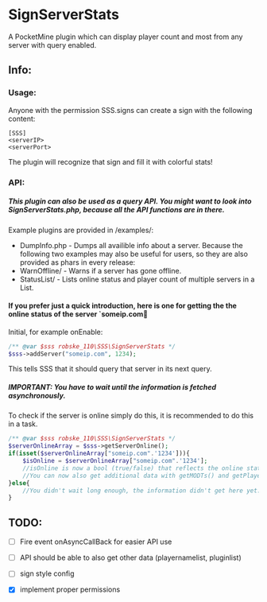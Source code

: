# SignServerStats
A PocketMine plugin which can display player count and most from any server with query enabled.

## Info:
### Usage:
Anyone with the permission SSS.signs can create a sign with the following content:
```
[SSS]
<serverIP>
<serverPort>
```

The plugin will recognize that sign and fill it with colorful stats!

### API:
##### This plugin can also be used as a query API. You might want to look into SignServerStats.php, because all the API functions are in there.
Example plugins are provided in /examples/:
- DumpInfo.php - Dumps all availible info about a server.
Because the following two examples may also be useful for users, so they are also provided as phars in every release:
- WarnOffline/ - Warns if a server has gone offline.
- StatusList/ - Lists online status and player count of multiple servers in a List.

#### If you prefer just a quick introduction, here is one for getting the the online status of the server `someip.com:1234:

Initial, for example onEnable:
```php
/** @var $sss robske_110\SSS\SignServerStats */
$sss->addServer("someip.com", 1234);
```
This tells SSS that it should query that server in its next query.

##### IMPORTANT: You have to wait until the information is fetched asynchronously.

To check if the server is online simply do this, it is recommended to do this in a task.
```php
/** @var $sss robske_110\SSS\SignServerStats */
$serverOnlineArray = $sss->getServerOnline();
if(isset($serverOnlineArray["someip.com".'1234'])){
	$isOnline = $serverOnlineArray["someip.com".'1234'];
    //isOnline is now a bool (true/false) that reflects the online state of the server (if the server is online and this says false, it probably doesn't have query enabled)
    //You can now also get additional data with getMODTs() and getPlayerData() in the same way.
}else{
    //You didn't wait long enough, the information didn't get here yet...
}
```

## TODO:

- [ ] Fire event onAsyncCallBack for easier API use

- [ ] API should be able to also get other data (playernamelist, pluginlist)

- [ ] sign style config

- [x] implement proper permissions

